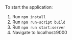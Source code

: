 To start the application:

  1. Run `npm install`
  2. Run `npm run-script build`
  3. Run `npm run start:server`
  4. Navigate to localhost:9000